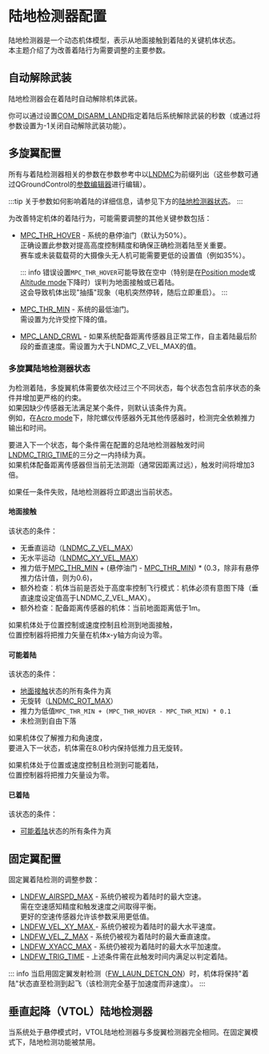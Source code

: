 # 陆地检测器配置

陆地检测器是一个动态机体模型，表示从地面接触到着陆的关键机体状态。  
本主题介绍了为改善着陆行为需要调整的主要参数。

## 自动解除武装

陆地检测器会在着陆时自动解除机体武装。

你可以通过设置[COM_DISARM_LAND](../advanced_config/parameter_reference.md#COM_DISARM_LAND)指定着陆后系统解除武装的秒数（或通过将参数设置为-1关闭自动解除武装功能）。

## 多旋翼配置

所有与着陆检测器相关的参数在参数参考中以[LNDMC](../advanced_config/parameter_reference.md#land-detector)为前缀列出（这些参数可通过QGroundControl的[参数编辑器](../advanced_config/parameters.md)进行编辑）。

:::tip
关于参数如何影响着陆的详细信息，请参见下方的[陆地检测器状态](#mc-land-detector-states)。
:::

为改善特定机体的着陆行为，可能需要调整的其他关键参数包括：

- [MPC_THR_HOVER](../advanced_config/parameter_reference.md#MPC_THR_HOVER) - 系统的悬停油门（默认为50%）。  
  正确设置此参数对提高高度控制精度和确保正确检测着陆至关重要。  
  赛车或未装载载荷的大摄像头无人机可能需要更低的设置值（例如35%）。

  ::: info
  错误设置`MPC_THR_HOVER`可能导致在空中（特别是在[Position mode](../flight_modes_mc/position.md)或[Altitude mode](../flight_modes_mc/altitude.md)下降时）误判为地面接触或已着陆。  
  这会导致机体出现"抽搐"现象（电机突然停转，随后立即重启）。
  :::

- [MPC_THR_MIN](../advanced_config/parameter_reference.md#MPC_THR_MIN) - 系统的最低油门。  
  需设置为允许受控下降的值。
- [MPC_LAND_CRWL](../advanced_config/parameter_reference.md#MPC_LAND_CRWL) - 如果系统配备距离传感器且正常工作，自主着陆最后阶段的垂直速度。需设置为大于LNDMC_Z_VEL_MAX的值。

### 多旋翼陆地检测器状态

为检测着陆，多旋翼机体需要依次经过三个不同状态，每个状态包含前序状态的条件并增加更严格的约束。  
如果因缺少传感器无法满足某个条件，则默认该条件为真。  
例如，在[Acro mode](../flight_modes_mc/acro.md)下，除陀螺仪传感器外无其他传感器时，检测完全依赖推力输出和时间。

要进入下一个状态，每个条件需在配置的总陆地检测器触发时间[LNDMC_TRIG_TIME](../advanced_config/parameter_reference.md#LNDMC_TRIG_TIME)的三分之一内持续为真。  
如果机体配备距离传感器但当前无法测距（通常因距离过远），触发时间将增加3倍。

如果任一条件失败，陆地检测器将立即退出当前状态。

#### 地面接触

该状态的条件：

- 无垂直运动（[LNDMC_Z_VEL_MAX](../advanced_config/parameter_reference.md#LNDMC_Z_VEL_MAX)）
- 无水平运动（[LNDMC_XY_VEL_MAX](../advanced_config/parameter_reference.md#LNDMC_XY_VEL_MAX)）
- 推力低于[MPC_THR_MIN](../advanced_config/parameter_reference.md#MPC_THR_MIN) + (悬停油门 - [MPC_THR_MIN](../advanced_config/parameter_reference.md#MPC_THR_MIN)) \* (0.3，除非有悬停推力估计值，则为0.6)，
- 额外检查：机体当前是否处于高度率控制飞行模式：机体必须有意图下降（垂直速度设定值高于LNDMC_Z_VEL_MAX）。
- 额外检查：配备距离传感器的机体：当前地面距离低于1m。

如果机体处于位置控制或速度控制且检测到地面接触，  
位置控制器将把推力矢量在机体x-y轴方向设为零。

#### 可能着陆

该状态的条件：

- [地面接触](#ground-contact)状态的所有条件为真
- 无旋转（[LNDMC_ROT_MAX](../advanced_config/parameter_reference.md#LNDMC_ROT_MAX)）
- 推力为低值`MPC_THR_MIN + (MPC_THR_HOVER - MPC_THR_MIN) * 0.1`
- 未检测到自由下落

如果机体仅了解推力和角速度，  
要进入下一状态，机体需在8.0秒内保持低推力且无旋转。

如果机体处于位置或速度控制且检测到可能着陆，  
位置控制器将把推力矢量设为零。

#### 已着陆

该状态的条件：

- [可能着陆](#maybe-landed)状态的所有条件为真

## 固定翼配置

固定翼着陆检测的调整参数：

- [LNDFW_AIRSPD_MAX](../advanced_config/parameter_reference.md#LNDFW_AIRSPD_MAX) - 系统仍被视为着陆时的最大空速。  
  需在空速感知精度和触发速度之间取得平衡。  
  更好的空速传感器允许该参数采用更低值。
- [LNDFW_VEL_XY_MAX ](../advanced_config/parameter_reference.md#LNDFW_VEL_XY_MAX) - 系统仍被视为着陆时的最大水平速度。
- [LNDFW_VEL_Z_MAX](../advanced_config/parameter_reference.md#LNDFW_VEL_XY_MAX) - 系统仍被视为着陆时的最大垂直速度。
- [LNDFW_XYACC_MAX](../advanced_config/parameter_reference.md#LNDFW_XYACC_MAX) - 系统仍被视为着陆时的最大水平加速度。
- [LNDFW_TRIG_TIME](../advanced_config/parameter_reference.md#LNDFW_TRIG_TIME) - 上述条件需在此触发时间内满足以判定着陆。

::: info
当启用固定翼发射检测（[FW_LAUN_DETCN_ON](../advanced_config/parameter_reference.md#FW_LAUN_DETCN_ON)）时，机体将保持"着陆"状态直至检测到起飞（该检测完全基于加速度而非速度）。
:::

## 垂直起降（VTOL）陆地检测器

当系统处于悬停模式时，VTOL陆地检测器与多旋翼检测器完全相同。在固定翼模式下，陆地检测功能被禁用。